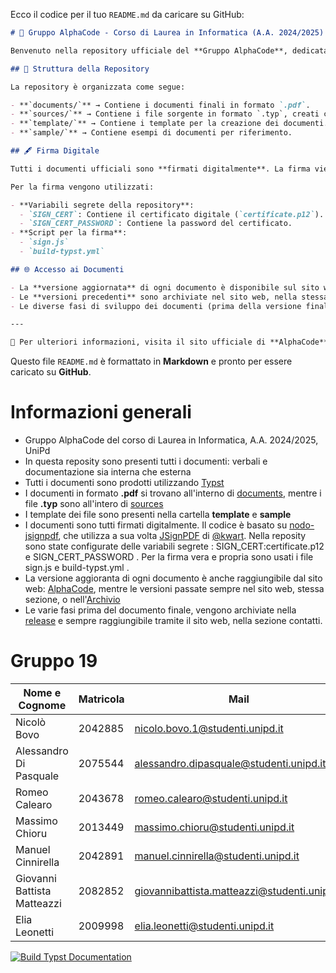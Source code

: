 Ecco il codice per il tuo `README.md` da caricare su GitHub:  

```markdown
# 📌 Gruppo AlphaCode - Corso di Laurea in Informatica (A.A. 2024/2025) - UniPd  

Benvenuto nella repository ufficiale del **Gruppo AlphaCode**, dedicata alla gestione della documentazione interna ed esterna del progetto.  

## 📂 Struttura della Repository  

La repository è organizzata come segue:  

- **`documents/`** → Contiene i documenti finali in formato `.pdf`.  
- **`sources/`** → Contiene i file sorgente in formato `.typ`, creati con **Typst**.  
- **`template/`** → Contiene i template per la creazione dei documenti.  
- **`sample/`** → Contiene esempi di documenti per riferimento.  

## 🖋️ Firma Digitale  

Tutti i documenti ufficiali sono **firmati digitalmente**. La firma viene applicata utilizzando **nodo-jsignpdf**, che si basa su **JSignPDF** di [@kwart](https://github.com/kwart).  

Per la firma vengono utilizzati:  

- **Variabili segrete della repository**:  
  - `SIGN_CERT`: Contiene il certificato digitale (`certificate.p12`).  
  - `SIGN_CERT_PASSWORD`: Contiene la password del certificato.  
- **Script per la firma**:  
  - `sign.js`  
  - `build-typst.yml`  

## 🌐 Accesso ai Documenti  

- La **versione aggiornata** di ogni documento è disponibile sul sito web ufficiale di **AlphaCode**.  
- Le **versioni precedenti** sono archiviate nel sito web, nella stessa sezione, o nell'**Archivio**.  
- Le diverse fasi di sviluppo dei documenti (prima della versione finale) vengono archiviate nelle **release**, sempre accessibili tramite la sezione **Contatti** del sito web.  

---  

🔗 Per ulteriori informazioni, visita il sito ufficiale di **AlphaCode**.  
```

Questo file `README.md` è formattato in **Markdown** e pronto per essere caricato su **GitHub**.




# Informazioni generali
- Gruppo AlphaCode del corso di Laurea in Informatica, A.A. 2024/2025, UniPd
- In questa reposity sono presenti tutti i documenti: verbali e documentazione sia interna che esterna
- Tutti i documenti sono prodotti utilizzando [Typst](https://typst.app/)
- I documenti in formato **.pdf** si trovano all'interno di [documents](https://github.com/AlphaCodeSWE/AlphaCode-docs-file/tree/main/documents), mentre i file **.typ** sono all'intero di [sources](https://github.com/AlphaCodeSWE/AlphaCode-docs-file/tree/main/sources)
- I template dei file sono presenti nella cartella **template** e **sample**
- I documenti sono tutti firmati digitalmente. Il codice è basato su [nodo-jsignpdf](https://github.com/deltazero-cz/node-jsignpdf), che utilizza a sua volta [JSignPDF](https://github.com/intoolswetrust/jsignpdf) di [@kwart](https://github.com/kwart/). Nella reposity sono state configurate delle variabili segrete : SIGN_CERT:certificate.p12 e SIGN_CERT_PASSWORD . Per la firma vera e propria sono usati i file sign.js e build-typst.yml . 
- La versione aggioranta di ogni documento è anche raggiungibile dal sito web: [AlphaCode](https://alphacodeswe.github.io/AlphaCode-sito/pages/contatti.html), mentre le versioni passate sempre nel sito web, stessa sezione, o nell'[Archivio](https://alphacodeswe.github.io/AlphaCode-docs-file/archive/)
- Le varie fasi prima del documento finale, vengono archiviate nella [release](https://github.com/AlphaCodeSWE/AlphaCode-docs-file/releases) e sempre raggiungibile tramite il sito web, nella sezione contatti.
# Gruppo 19
| Nome e Cognome | Matricola  | Mail   |
|-----------|-------------|-------------|
| Nicolò Bovo    | 2042885 | nicolo.bovo.1@studenti.unipd.it      |
|Alessandro Di Pasquale   | 2075544 | alessandro.dipasquale@studenti.unipd.it    |
| Romeo Calearo   | 2043678 | romeo.calearo@studenti.unipd.it     |
| Massimo Chioru  | 2013449| massimo.chioru@studenti.unipd.it     |
| Manuel Cinnirella  |2042891 | manuel.cinnirella@studenti.unipd.it    |
| Giovanni Battista Matteazzi    | 2082852 |giovannibattista.matteazzi@studenti.unipd.it     |
| Elia Leonetti  |2009998| elia.leonetti@studenti.unipd.it    |

[![Build Typst Documentation](https://github.com/AlphaCodeSWE/AlphaCode-docs-file/actions/workflows/build-typst.yml/badge.svg)](https://github.com/AlphaCodeSWE/AlphaCode-docs-file/actions/workflows/build-typst.yml)


